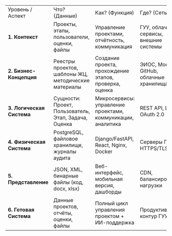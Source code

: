|     |     |     |     |     |     |     |
| --- | --- | --- | --- | --- | --- | --- |
| Уровень / Аспект | Что? (Данные) | Как? (Функция) | Где? (Сеть) | Кто? (Люди) | Когда? (Время) | Почему? (Мотивация) |
| **1\. Контекст** | Проекты, этапы, пользователи, оценки, файлы | Управление проектами, отчётность, коммуникация | ГУУ, облачные сервисы, внешние системы | Студенты, кураторы, администраторы, внешние эксперты | Жизненный цикл проекта: от регистрации до защиты | Автоматизация, прозрачность, повышение качества проектов |
| **2\. Бизнес-Концепция** | Реестры проектов, шаблоны ЖЦ, методические материалы | Создание проекта, прохождение этапов, проверка, оценка | ЭИОС, Moodle, GitHub, облачные хранилища | Роли: студент, куратор, админ, эксперт | Этапы проекта, дедлайны, календарь | Снижение затрат, улучшение взаимодействия, интеграция |
| **3\. Логическая Система** | Сущности: Проект, Пользователь, Этап, Задача, Оценка | Микросервисы: управление проектами, коммуникации, аналитика | REST API, LDAP, OAuth 2.0 | Логические роли с правами (RBAC) | Бизнес-процессы, workflow | Гибкость, безопасность, соответствие ГОСТ |
| **4\. Физическая Система** | PostgreSQL, файловое хранилище, журналы аудита | Django/FastAPI, React, Nginx, Docker | Серверы ГУУ, HTTPS/TLS, VPN | Учётные записи ЭИОС, сессии | Расписание выполнения, крон-задачи | Производительность, отказоустойчивость |
| **5\. Представление** | JSON, XML, бинарные файлы (код, docx, xlsx) | Веб-интерфейс, мобильная версия, дашборды | CDN, балансировщики нагрузки | UI: формы, таблицы, уведомления | Реальное время, отложенные задачи | Удобство, доступность, скорость |
| **6\. Готовая Система** | Данные проектов, отчёты, оценки, файлы | Полный цикл управления проектом + ИИ-поддержка | Продуктивный контур ГУУ | Пользователи в системе | Рабочий процесс в реальном времени | Цифровая трансформация, эффективность |